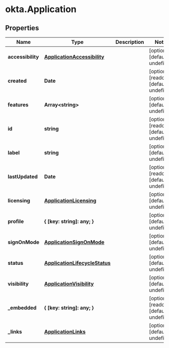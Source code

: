 # okta.Application

## Properties

Name | Type | Description | Notes
------------ | ------------- | ------------- | -------------
**accessibility** | [**ApplicationAccessibility**](ApplicationAccessibility.md) |  | [optional] [default to undefined]
**created** | **Date** |  | [optional] [readonly] [default to undefined]
**features** | **Array&lt;string&gt;** |  | [optional] [default to undefined]
**id** | **string** |  | [optional] [readonly] [default to undefined]
**label** | **string** |  | [optional] [default to undefined]
**lastUpdated** | **Date** |  | [optional] [readonly] [default to undefined]
**licensing** | [**ApplicationLicensing**](ApplicationLicensing.md) |  | [optional] [default to undefined]
**profile** | **{ [key: string]: any; }** |  | [optional] [default to undefined]
**signOnMode** | [**ApplicationSignOnMode**](ApplicationSignOnMode.md) |  | [optional] [default to undefined]
**status** | [**ApplicationLifecycleStatus**](ApplicationLifecycleStatus.md) |  | [optional] [default to undefined]
**visibility** | [**ApplicationVisibility**](ApplicationVisibility.md) |  | [optional] [default to undefined]
**_embedded** | **{ [key: string]: any; }** |  | [optional] [readonly] [default to undefined]
**_links** | [**ApplicationLinks**](ApplicationLinks.md) |  | [optional] [default to undefined]

